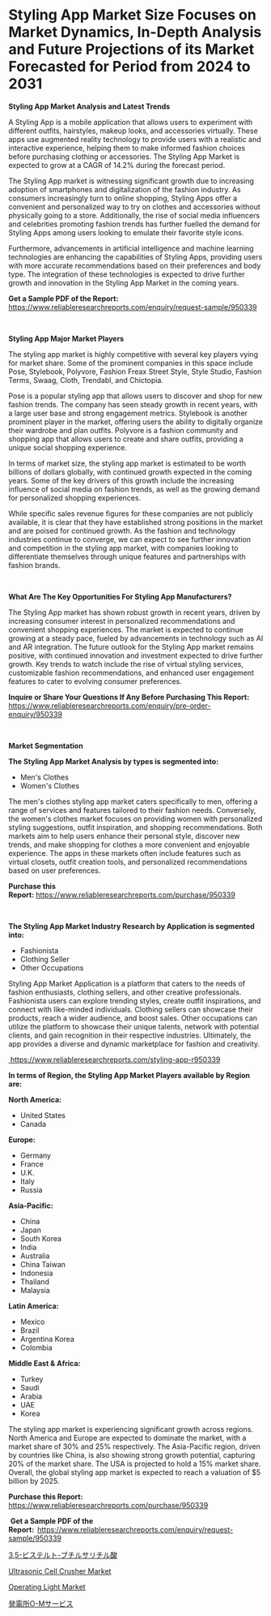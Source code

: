 <p><h1>Styling App Market Size Focuses on Market Dynamics, In-Depth Analysis and Future Projections of its Market Forecasted for Period from 2024 to 2031</h1></p><p><strong>Styling App Market Analysis and Latest Trends</strong></p>
<p><p>A Styling App is a mobile application that allows users to experiment with different outfits, hairstyles, makeup looks, and accessories virtually. These apps use augmented reality technology to provide users with a realistic and interactive experience, helping them to make informed fashion choices before purchasing clothing or accessories. The Styling App Market is expected to grow at a CAGR of 14.2% during the forecast period.</p><p>The Styling App market is witnessing significant growth due to increasing adoption of smartphones and digitalization of the fashion industry. As consumers increasingly turn to online shopping, Styling Apps offer a convenient and personalized way to try on clothes and accessories without physically going to a store. Additionally, the rise of social media influencers and celebrities promoting fashion trends has further fuelled the demand for Styling Apps among users looking to emulate their favorite style icons.</p><p>Furthermore, advancements in artificial intelligence and machine learning technologies are enhancing the capabilities of Styling Apps, providing users with more accurate recommendations based on their preferences and body type. The integration of these technologies is expected to drive further growth and innovation in the Styling App Market in the coming years.</p></p>
<p><strong>Get a Sample PDF of the Report:&nbsp;</strong> <a href="https://www.reliableresearchreports.com/enquiry/request-sample/950339">https://www.reliableresearchreports.com/enquiry/request-sample/950339</a></p>
<p>&nbsp;</p>
<p><strong>Styling App Major Market Players</strong></p>
<p><p>The styling app market is highly competitive with several key players vying for market share. Some of the prominent companies in this space include Pose, Stylebook, Polyvore, Fashion Freax Street Style, Style Studio, Fashion Terms, Swaag, Cloth, Trendabl, and Chictopia. </p><p>Pose is a popular styling app that allows users to discover and shop for new fashion trends. The company has seen steady growth in recent years, with a large user base and strong engagement metrics. Stylebook is another prominent player in the market, offering users the ability to digitally organize their wardrobe and plan outfits. Polyvore is a fashion community and shopping app that allows users to create and share outfits, providing a unique social shopping experience.</p><p>In terms of market size, the styling app market is estimated to be worth billions of dollars globally, with continued growth expected in the coming years. Some of the key drivers of this growth include the increasing influence of social media on fashion trends, as well as the growing demand for personalized shopping experiences.</p><p>While specific sales revenue figures for these companies are not publicly available, it is clear that they have established strong positions in the market and are poised for continued growth. As the fashion and technology industries continue to converge, we can expect to see further innovation and competition in the styling app market, with companies looking to differentiate themselves through unique features and partnerships with fashion brands.</p></p>
<p>&nbsp;</p>
<p><strong>What Are The Key Opportunities For Styling App Manufacturers?</strong></p>
<p><p>The Styling App market has shown robust growth in recent years, driven by increasing consumer interest in personalized recommendations and convenient shopping experiences. The market is expected to continue growing at a steady pace, fueled by advancements in technology such as AI and AR integration. The future outlook for the Styling App market remains positive, with continued innovation and investment expected to drive further growth. Key trends to watch include the rise of virtual styling services, customizable fashion recommendations, and enhanced user engagement features to cater to evolving consumer preferences.</p></p>
<p><strong>Inquire or Share Your Questions If Any Before Purchasing This Report:</strong> <a href="https://www.reliableresearchreports.com/enquiry/pre-order-enquiry/950339">https://www.reliableresearchreports.com/enquiry/pre-order-enquiry/950339</a></p>
<p>&nbsp;</p>
<p><strong>Market Segmentation</strong></p>
<p><strong>The Styling App Market Analysis by types is segmented into:</strong></p>
<p><ul><li>Men's Clothes</li><li>Women's Clothes</li></ul></p>
<p><p>The men's clothes styling app market caters specifically to men, offering a range of services and features tailored to their fashion needs. Conversely, the women's clothes market focuses on providing women with personalized styling suggestions, outfit inspiration, and shopping recommendations. Both markets aim to help users enhance their personal style, discover new trends, and make shopping for clothes a more convenient and enjoyable experience. The apps in these markets often include features such as virtual closets, outfit creation tools, and personalized recommendations based on user preferences.</p></p>
<p><strong>Purchase this Report:&nbsp;</strong><a href="https://www.reliableresearchreports.com/purchase/950339">https://www.reliableresearchreports.com/purchase/950339</a></p>
<p>&nbsp;</p>
<p><strong>The Styling App Market Industry Research by Application is segmented into:</strong></p>
<p><ul><li>Fashionista</li><li>Clothing Seller</li><li>Other Occupations</li></ul></p>
<p><p>Styling App Market Application is a platform that caters to the needs of fashion enthusiasts, clothing sellers, and other creative professionals. Fashionista users can explore trending styles, create outfit inspirations, and connect with like-minded individuals. Clothing sellers can showcase their products, reach a wider audience, and boost sales. Other occupations can utilize the platform to showcase their unique talents, network with potential clients, and gain recognition in their respective industries. Ultimately, the app provides a diverse and dynamic marketplace for fashion and creativity.</p></p>
<p><a href="https://www.reliableresearchreports.com/styling-app-r950339">&nbsp;https://www.reliableresearchreports.com/styling-app-r950339</a></p>
<p><strong>In terms of Region, the Styling App Market Players available by Region are:</strong></p>
<p>
    <p> <strong> North America: </strong>
        <ul>
            <li>United States</li>
            <li>Canada</li>
        </ul>
        </p> 
    <p> <strong> Europe: </strong>
        <ul>
            <li>Germany</li>
            <li>France</li>
            <li>U.K.</li>
            <li>Italy</li>
            <li>Russia</li>
        </ul>
        </p> 
    <p> <strong> Asia-Pacific: </strong>
        <ul>
            <li>China</li>
            <li>Japan</li>
            <li>South Korea</li>
            <li>India</li>
            <li>Australia</li>
            <li>China Taiwan</li>
            <li>Indonesia</li>
            <li>Thailand</li>
            <li>Malaysia</li>
        </ul>
        </p> 
    <p> <strong> Latin America: </strong>
        <ul>
            <li>Mexico</li>
            <li>Brazil</li>
            <li>Argentina Korea</li>
            <li>Colombia</li>
        </ul>
        </p> 
    <p> <strong> Middle East & Africa: </strong>
        <ul>
            <li>Turkey</li>
            <li>Saudi</li>
            <li>Arabia</li>
            <li>UAE</li>
            <li>Korea</li>
        </ul>
    </p>
    </p>
<p><p>The styling app market is experiencing significant growth across regions. North America and Europe are expected to dominate the market, with a market share of 30% and 25% respectively. The Asia-Pacific region, driven by countries like China, is also showing strong growth potential, capturing 20% of the market share. The USA is projected to hold a 15% market share. Overall, the global styling app market is expected to reach a valuation of $5 billion by 2025.</p></p>
<p><strong>Purchase this Report: </strong><a href="https://www.reliableresearchreports.com/purchase/950339">https://www.reliableresearchreports.com/purchase/950339</a></p>
<p>&nbsp;<strong>Get a Sample PDF of the Report:&nbsp;&nbsp;</strong><a href="https://www.reliableresearchreports.com/enquiry/request-sample/950339">https://www.reliableresearchreports.com/enquiry/request-sample/950339</a></p>
<p><strong></strong></p>
<p><p><a href="https://github.com/vtbvgl20191192/Market-Research-Report-List-3/blob/main/8711077173895.md">3,5-ビステルト-ブチルサリチル酸</a></p><p><a href="https://github.com/edytherolanlouisejk1miz0wig/Market-Research-Report-List-3/blob/main/ultrasonic-cell-crusher-market.md">Ultrasonic Cell Crusher Market</a></p><p><a href="https://github.com/gracielawharr/Market-Research-Report-List-2/blob/main/operating-light-market.md">Operating Light Market</a></p><p><a href="https://github.com/avwofrml53535/Market-Research-Report-List-3/blob/main/6914335173894.md">発電所O-Mサービス</a></p></p>